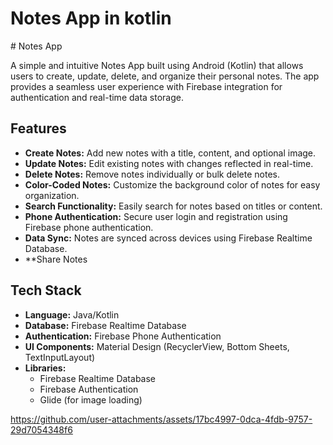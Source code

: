 <h1> Notes App in kotlin</h1>
# Notes App

A simple and intuitive Notes App built using Android (Kotlin) that allows users to create, update, delete, and organize their personal notes. The app provides a seamless user experience with Firebase integration for authentication and real-time data storage.

## Features

- **Create Notes:** Add new notes with a title, content, and optional image.
- **Update Notes:** Edit existing notes with changes reflected in real-time.
- **Delete Notes:** Remove notes individually or bulk delete notes.
- **Color-Coded Notes:** Customize the background color of notes for easy organization.
- **Search Functionality:** Easily search for notes based on titles or content.
- **Phone Authentication:** Secure user login and registration using Firebase phone authentication.
- **Data Sync:** Notes are synced across devices using Firebase Realtime Database.
- **Share Notes

## Tech Stack

- **Language:** Java/Kotlin
- **Database:** Firebase Realtime Database
- **Authentication:** Firebase Phone Authentication
- **UI Components:** Material Design (RecyclerView, Bottom Sheets, TextInputLayout)
- **Libraries:**
  - Firebase Realtime Database
  - Firebase Authentication
  - Glide (for image loading)



https://github.com/user-attachments/assets/17bc4997-0dca-4fdb-9757-29d7054348f6

